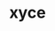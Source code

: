 ---
title: "xyce"
layout: cache
categories: [package, v0.22.2]
meta: {"versions": ["7.8.0"], "compilers": ["gcc@=11.4.0", "gcc@=9.4.0", "oneapi@=2024.0.0"], "oss": ["ubuntu20.04", "ubuntu22.04"], "platforms": ["linux"], "targets": ["neoverse_v1", "neoverse_v2", "ppc64le", "x86_64_v3"], "stacks": ["e4s", "e4s-neoverse-v2", "e4s-neoverse_v1", "e4s-oneapi", "e4s-power", "root"], "num_specs": 5, "num_specs_by_stack": {"root": 5, "e4s-power": 1, "e4s-neoverse_v1": 1, "e4s-neoverse-v2": 1, "e4s": 1, "e4s-oneapi": 1}}
spec_details: [{"hash": "ktkj6lpaaltwupydca6d6y3hz4ggxnws", "compiler": "gcc@=9.4.0", "versions": ["7.8.0"], "os": "ubuntu20.04", "platform": "linux", "target": "ppc64le", "variants": ["build_system=cmake", "build_type=Release", "cxxstd=11", "generator=make", "~ipo", "+mpi", "patches=4d47cd1", "~plugin", "+pymi", "+pymi_static_tpls", "+shared"], "stacks": ["root", "e4s-power"], "size": "-", "tarball": "https://binaries.spack.io/v0.22.2/build_cache/linux-ubuntu20.04-ppc64le/gcc-9.4.0/xyce-7.8.0/linux-ubuntu20.04-ppc64le-gcc-9.4.0-xyce-7.8.0-ktkj6lpaaltwupydca6d6y3hz4ggxnws.spack"}, {"hash": "agmqgtvjknhphgo6hbwh7wl6hgn2ouuk", "compiler": "gcc@=11.4.0", "versions": ["7.8.0"], "os": "ubuntu22.04", "platform": "linux", "target": "neoverse_v1", "variants": ["build_system=cmake", "build_type=Release", "cxxstd=11", "generator=make", "~ipo", "+mpi", "patches=4d47cd1", "~plugin", "+pymi", "+pymi_static_tpls", "+shared"], "stacks": ["root", "e4s-neoverse_v1"], "size": "-", "tarball": "https://binaries.spack.io/v0.22.2/build_cache/linux-ubuntu22.04-neoverse_v1/gcc-11.4.0/xyce-7.8.0/linux-ubuntu22.04-neoverse_v1-gcc-11.4.0-xyce-7.8.0-agmqgtvjknhphgo6hbwh7wl6hgn2ouuk.spack"}, {"hash": "izr3ggcuo5cthi2dim7phs5ghkttgwog", "compiler": "gcc@=11.4.0", "versions": ["7.8.0"], "os": "ubuntu22.04", "platform": "linux", "target": "neoverse_v2", "variants": ["build_system=cmake", "build_type=Release", "cxxstd=11", "generator=make", "~ipo", "+mpi", "patches=4d47cd1", "~plugin", "+pymi", "+pymi_static_tpls", "+shared"], "stacks": ["root", "e4s-neoverse-v2"], "size": "-", "tarball": "https://binaries.spack.io/v0.22.2/build_cache/linux-ubuntu22.04-neoverse_v2/gcc-11.4.0/xyce-7.8.0/linux-ubuntu22.04-neoverse_v2-gcc-11.4.0-xyce-7.8.0-izr3ggcuo5cthi2dim7phs5ghkttgwog.spack"}, {"hash": "pvp6ftccngwyeo755xbva3hedyaxr6vg", "compiler": "gcc@=11.4.0", "versions": ["7.8.0"], "os": "ubuntu22.04", "platform": "linux", "target": "x86_64_v3", "variants": ["build_system=cmake", "build_type=Release", "cxxstd=11", "generator=make", "~ipo", "+mpi", "patches=4d47cd1", "~plugin", "+pymi", "+pymi_static_tpls", "+shared"], "stacks": ["root", "e4s"], "size": "-", "tarball": "https://binaries.spack.io/v0.22.2/build_cache/linux-ubuntu22.04-x86_64_v3/gcc-11.4.0/xyce-7.8.0/linux-ubuntu22.04-x86_64_v3-gcc-11.4.0-xyce-7.8.0-pvp6ftccngwyeo755xbva3hedyaxr6vg.spack"}, {"hash": "ympm4rftltiopptmsxknoqmbo6o2h4e5", "compiler": "oneapi@=2024.0.0", "versions": ["7.8.0"], "os": "ubuntu22.04", "platform": "linux", "target": "x86_64_v3", "variants": ["build_system=cmake", "build_type=Release", "cxxstd=11", "generator=make", "~ipo", "+mpi", "patches=4d47cd1", "~plugin", "+pymi", "+pymi_static_tpls", "+shared"], "stacks": ["e4s-oneapi", "root"], "size": "-", "tarball": "https://binaries.spack.io/v0.22.2/build_cache/linux-ubuntu22.04-x86_64_v3/oneapi-2024.0.0/xyce-7.8.0/linux-ubuntu22.04-x86_64_v3-oneapi-2024.0.0-xyce-7.8.0-ympm4rftltiopptmsxknoqmbo6o2h4e5.spack"}]
---
